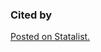 ### Cited by

[Posted on Statalist.](https://www.statalist.org/forums/forum/general-stata-discussion/general/1609240-discrete-version-of-twoway-hist)


